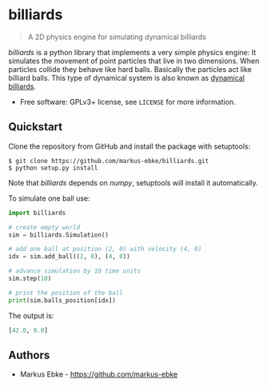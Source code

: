 # billiards
> A 2D physics engine for simulating dynamical billiards

_billiards_ is a python library that implements a very simple physics engine:
It simulates the movement of point particles that live in two dimensions.
When particles collide they behave like hard balls.
Basically the particles act like billiard balls.
This type of dynamical system is also known as [dynamical billiards](https://en.wikipedia.org/wiki/Dynamical_billiards).


- Free software: GPLv3+ license, see ``LICENSE`` for more information.


## Quickstart

Clone the repository from GitHub and install the package with setuptools:
```shell
$ git clone https://github.com/markus-ebke/billiards.git
$ python setup.py install
```

Note that _billiards_ depends on _numpy_, setuptools will install it
automatically.

To simulate one ball use:
```python
import billiards

# create empty world
sim = billiards.Simulation()

# add one ball at position (2, 0) with velocity (4, 0)
idx = sim.add_ball((2, 0), (4, 0))

# advance simulation by 10 time units
sim.step(10)

# print the position of the ball
print(sim.balls_position[idx])
```

The output is:
```python
[42.0, 0.0]
```


## Authors

- Markus Ebke - <https://github.com/markus-ebke>

